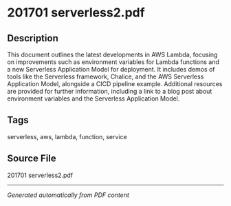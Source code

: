 # 201701 serverless2.pdf

## Description
This document outlines the latest developments in AWS Lambda, focusing on improvements such as environment variables for Lambda functions and a new Serverless Application Model for deployment. It includes demos of tools like the Serverless framework, Chalice, and the AWS Serverless Application Model, alongside a CICD pipeline example. Additional resources are provided for further information, including a link to a blog post about environment variables and the Serverless Application Model.
## Tags
serverless, aws, lambda, function, service

## Source File
201701 serverless2.pdf

---
*Generated automatically from PDF content*

